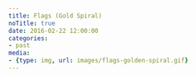 ```yaml
---
title: Flags (Gold Spiral)
noTitle: true
date: 2016-02-22 12:00:00
categories:
- past
media:
- {type: img, url: images/flags-golden-spiral.gif}
---
```

